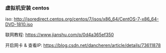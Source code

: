 ### 虚拟机安装 centos

iso: http://isoredirect.centos.org/centos/7/isos/x86_64/CentOS-7-x86_64-DVD-1810.iso

联网教程: https://www.jianshu.com/p/0d4a365ef350

开启网卡 & 查看IP: https://blog.csdn.net/dancheren/article/details/73611878

